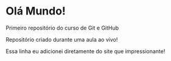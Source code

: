 # Olá Mundo!
 Primeiro repositório do curso de Git e GitHub

Repositório criado durante uma aula ao vivo!

Essa linha eu adicionei diretamente do site que impressionante!

